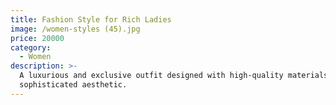 ```yaml
---
title: Fashion Style for Rich Ladies
image: /women-styles (45).jpg
price: 20000
category:
  - Women
description: >-
  A luxurious and exclusive outfit designed with high-quality materials and a
  sophisticated aesthetic.
---
```



